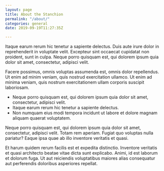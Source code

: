 ```yaml
---
layout: page
title: About the Stanchion
permalink: "/about/"
categories: general
date: 2019-09-19T11:27:35Z

---
```

Itaque earum rerum hic tenetur a sapiente delectus. Duis aute irure dolor in reprehenderit in voluptate velit. Excepteur sint occaecat cupidatat non proident, sunt in culpa. Neque porro quisquam est, qui dolorem ipsum quia dolor sit amet, consectetur, adipisci velit.

Facere possimus, omnis voluptas assumenda est, omnis dolor repellendus. Ut enim ad minim veniam, quis nostrud exercitation ullamco. Ut enim ad minima veniam, quis nostrum exercitationem ullam corporis suscipit laboriosam.

* Neque porro quisquam est, qui dolorem ipsum quia dolor sit amet, consectetur, adipisci velit.
* Itaque earum rerum hic tenetur a sapiente delectus.
* Non numquam eius modi tempora incidunt ut labore et dolore magnam aliquam quaerat voluptatem.

Neque porro quisquam est, qui dolorem ipsum quia dolor sit amet, consectetur, adipisci velit. Totam rem aperiam. Fugiat quo voluptas nulla pariatur? Eaque ipsa quae ab illo inventore veritatis et quasi.

Et harum quidem rerum facilis est et expedita distinctio. Inventore veritatis et quasi architecto beatae vitae dicta sunt explicabo. Animi, id est laborum et dolorum fuga. Ut aut reiciendis voluptatibus maiores alias consequatur aut perferendis doloribus asperiores repellat.